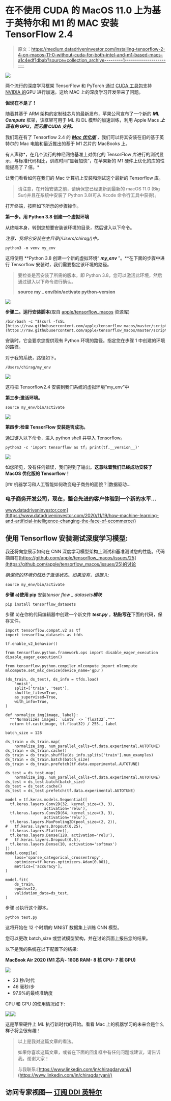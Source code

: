 # 在不使用 CUDA 的 MacOS 11.0 上为基于英特尔和 M1 的 MAC 安装 TensorFlow 2.4

> 原文：<https://medium.datadriveninvestor.com/installing-tensorflow-2-4-on-macos-11-0-without-cuda-for-both-intel-and-m1-based-macs-a1c4edf1dbab?source=collection_archive---------1----------------------->

![](img/704248fc2099aed36717c6494999df41.png)

两个流行的深度学习框架 TensorFlow 和 PyTorch 通过 [CUDA 工具包](https://developer.nvidia.com/cuda-zone)支持 [NVIDIA 的](https://developer.nvidia.com/)GPU 进行加速。这给 MAC 上的深度学习开发带来了问题。

**但现在不是了！**

随着其基于 ARM 架构的定制硅芯片的最新发布，苹果公司宣布了一个新的 ***ML Compute*** 框架，该框架可用于 ML 和 DL 模型的加速训练，利用 Apple Macs ***上现有的 GPU，而无需 CUDA 支持。***

我们现在有了 Tensorflow 2.4 的 [***Mac 优化版***](https://github.com/apple/tensorflow_macos) ，我们可以将其安装在旧的基于英特尔的 Mac 电脑和最近推出的基于 M1 芯片的 MacBooks 上。

有人声称*，在几个流行的神经网络基准上对优化的 TensorFlow 库进行的测试显示，与标准代码相比，训练时间“显著加快”，在苹果新的 M1 硬件上优化的库的性能提高了 7 倍。*

让我们看看如何在我们的 Mac 计算机上安装和测试这个最新的 Tensorflow 库。

> 请注意，在开始安装之前，请确保您已经更新到最新的 macOS 11.0 (Big Sur)并且在系统中安装了 Python 3.8(可从 Xcode 命令行工具中获得)。

打开终端，按照如下所示的步骤操作。

**第一步。用 Python 3.8 创建一个虚拟环境**

从终端本身，转到您想要安装该环境的目录，然后键入以下命令。

*注意，我将它安装在主目录(/Users/chirag/)中。*

```
python3 -m venv my_env
```

这将使用 **Python 3.8 创建一个新的虚拟环境“ ***my_env*** ”。**在下面的步骤中进行 Tensorflow 安装时，我们需要指定该环境的路径。

> 要检查是否安装了所需的版本，即 Python 3.8，您可以激活此环境，然后通过键入以下命令进行确认。
> 
> **source my _ env/bin/activate
> python-version**

![](img/5db19166a879e69f86997395454c41c3.png)

**步骤二。运行安装脚本**(取自 [apple/tensorflow_macos](https://github.com/apple/tensorflow_macos) 资源库)

```
/bin/bash -c "$(curl -fsSL [https://raw.githubusercontent.com/apple/tensorflow_macos/master/scripts/download_and_install.sh](https://raw.githubusercontent.com/apple/tensorflow_macos/master/scripts/download_and_install.sh))"
```

安装时，它会要求您提供现有 Python 环境的路径。指定您在步骤 1 中创建的环境的路径。

对于我的系统，路径如下。

```
/Users/chirag/my_env
```

![](img/803b071c9c64253ae33af3696dc86cee.png)

这将把 Tensorflow2.4 安装到我们系统的虚拟环境“my_env”中

**第三步:激活环境。**

```
source my_env/bin/activate
```

![](img/165cafbfc3e201198c8012d93c5483c8.png)

**第四步:检查 TensorFlow 安装是否成功。**

通过键入以下命令，进入 python shell 并导入 Tensorflow。

```
python3 -c 'import tensorflow as tf; print(tf.__version__)'
```

![](img/8c62c07e6ca1065d3d37a94929916462.png)

如您所见，没有任何错误，我们得到了输出。**这意味着我们已经成功安装了 MacOS 优化版的 Tensorflow！**

[](https://www.datadriveninvestor.com/2020/11/19/how-machine-learning-and-artificial-intelligence-changing-the-face-of-ecommerce/) [## 机器学习和人工智能如何改变电子商务的面貌？|数据驱动…

### 电子商务开发公司，现在，整合先进的客户体验到一个新的水平…

www.datadriveninvestor.com](https://www.datadriveninvestor.com/2020/11/19/how-machine-learning-and-artificial-intelligence-changing-the-face-of-ecommerce/) 

## **使用 Tensorflow 安装测试深度学习模型:**

我还将向您展示如何在 CNN 深度学习模型架构上测试和基准测试您的性能。代码摘自在[https://github.com/apple/tensorflow_macos/issues/25](https://github.com/apple/tensorflow_macos/issues/25)的讨论

*确保您的环境仍然处于激活状态。如果没有，请键入:*

```
source my_env/bin/activate
```

**步骤 a)使用 pip** 安装*tensor flow _ datasets****模块***

```
pip install tensorflow_datasets
```

步骤 b)在你的代码编辑器中创建一个新文件 ***test.py*** 。**粘贴写在**下面的代码，保存文件。

```
import tensorflow.compat.v2 as tf
import tensorflow_datasets as tfds

tf.enable_v2_behavior()

from tensorflow.python.framework.ops import disable_eager_execution
disable_eager_execution()

from tensorflow.python.compiler.mlcompute import mlcompute
mlcompute.set_mlc_device(device_name='gpu')

(ds_train, ds_test), ds_info = tfds.load(
    'mnist',
    split=['train', 'test'],
    shuffle_files=True,
    as_supervised=True,
    with_info=True,
)

def normalize_img(image, label):
  """Normalizes images: `uint8` -> `float32`."""
  return tf.cast(image, tf.float32) / 255., label

batch_size = 128

ds_train = ds_train.map(
    normalize_img, num_parallel_calls=tf.data.experimental.AUTOTUNE)
ds_train = ds_train.cache()
ds_train = ds_train.shuffle(ds_info.splits['train'].num_examples)
ds_train = ds_train.batch(batch_size)
ds_train = ds_train.prefetch(tf.data.experimental.AUTOTUNE)

ds_test = ds_test.map(
    normalize_img, num_parallel_calls=tf.data.experimental.AUTOTUNE)
ds_test = ds_test.batch(batch_size)
ds_test = ds_test.cache()
ds_test = ds_test.prefetch(tf.data.experimental.AUTOTUNE)

model = tf.keras.models.Sequential([
  tf.keras.layers.Conv2D(32, kernel_size=(3, 3),
                 activation='relu'),
  tf.keras.layers.Conv2D(64, kernel_size=(3, 3),
                 activation='relu'),
  tf.keras.layers.MaxPooling2D(pool_size=(2, 2)),
#   tf.keras.layers.Dropout(0.25),
  tf.keras.layers.Flatten(),
  tf.keras.layers.Dense(128, activation='relu'),
#   tf.keras.layers.Dropout(0.5),
  tf.keras.layers.Dense(10, activation='softmax')
])
model.compile(
    loss='sparse_categorical_crossentropy',
    optimizer=tf.keras.optimizers.Adam(0.001),
    metrics=['accuracy'],
)

model.fit(
    ds_train,
    epochs=12,
    validation_data=ds_test,
)
```

步骤 c)执行这个脚本。

```
python test.py
```

这将开始在 12 个时期的 MNIST 数据集上训练 CNN 模型。

您可以更改 batch_size 或尝试模型架构，并在讨论页面上报告您的结果。

以下是我的系统在以下配置下的结果:

**MacBook Air 2020 (M1 芯片- 16GB RAM- 8 核 CPU- 7 核 GPU)**

![](img/bb67e50e599818ed78dc656208e2915a.png)

*   23 秒/时代
*   46 毫秒/步
*   97.9%的最终准确度

CPU 和 GPU 的使用情况如下:

![](img/5fb869fef9c706dc08ac1c0dcdc9ff20.png)![](img/c8de508284e8a3e6cffcf1f90de18190.png)

这是苹果硬件上 ML 执行新时代的开始。看看 Mac 上的机器学习的未来会是什么样子将会很有趣！

> 以上是我对这篇文章的看法。
> 
> 如果你喜欢这篇文章，或者在下面的回复框中有任何问题或建议，请告诉我。谢谢大家！
> 
> 与我联系:[https://www.linkedin.com/in/chiragdaryani/](https://www.linkedin.com/in/chiragdaryani/)

## 访问专家视图— [订阅 DDI 英特尔](https://datadriveninvestor.com/ddi-intel)